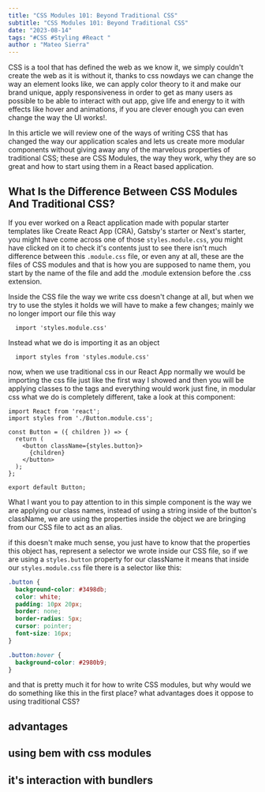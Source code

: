 ```yaml
---
title: "CSS Modules 101: Beyond Traditional CSS"
subtitle: "CSS Modules 101: Beyond Traditional CSS"
date: "2023-08-14"
tags: "#CSS #Styling #React "
author : "Mateo Sierra"
---
```


CSS is a tool that has defined the web as we know it, we simply couldn't create the web as it is without it, thanks to css nowdays we can change the way an element looks like, we can apply color theory to it and make our brand unique, apply responsiveness in order to get as many users as possible to be able to interact with out app, give life and energy to it with effects like hover and animations, if you are clever enough you can even change the way the UI works!. 

In this article we will review one of the ways of writing CSS that has changed the way our application scales and lets us create more modular components without giving away any of the marvelous properties of traditional CSS; these are CSS Modules, the way they work, why they are so great and how to start using them in a React based application. 

## What Is the Difference Between CSS Modules And Traditional CSS?

If you ever worked on a React application made with popular starter templates like Create React App (CRA), Gatsby's starter or Next's starter, you might have come across one of those `styles.module.css`, you might have clicked on it to check it's contents just to see there isn't much difference between this `.module.css` file, or even any at all, these are the files of CSS modules and that is how you are supposed to name them, you start by the name of the file and add the .module extension before the .css extension.

Inside the CSS file the way we write css doesn't change at all, but when we try to use the styles it holds we will have to make a few changes; mainly we no longer import our file this way
```tsx 
  import 'styles.module.css'
```
Instead what we do is importing it as an object
```tsx
  import styles from 'styles.module.css'
```
now, when we use traditional css in our React App normally we would be importing the css file just like the first way I showed and then you will be applying classes to the tags and everything would work just fine, in modular css what we do is completely different, take a look at this component: 

```tsx
import React from 'react';
import styles from './Button.module.css';

const Button = ({ children }) => {
  return (
    <button className={styles.button}>
      {children}
    </button>
  );
};

export default Button;
```

What I want you to pay attention to in this simple component is the way we are applying our class names, instead of using a string inside of the button's className, we are using the properties inside the object we are bringing from our CSS file to act as an alias.

if this doesn't make much sense, you just have to know that the properties this object has, represent a selector we wrote inside our CSS file, so if we are using a `styles.button` property for our className it means that inside our `styles.module.css` file there is a selector like this: 

```css
.button {
  background-color: #3498db;
  color: white;
  padding: 10px 20px;
  border: none;
  border-radius: 5px;
  cursor: pointer;
  font-size: 16px;
}

.button:hover {
  background-color: #2980b9;
}
```

and that is pretty much it for how to write CSS modules, but why would we do something like this in the first place? what advantages does it oppose to using traditional CSS? 

## advantages 
## using bem with css modules
## it's interaction with bundlers